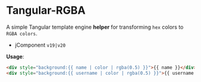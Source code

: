 # Tangular-RGBA

A simple Tangular template engine __helper__ for transforming `hex` colors to `RGBA colors`.

- jComponent `v19|v20`

__Usage__:

```html
<div style="background:{{ name | color | rgba(0.5) }}">{{ name }}</div>
<div style="background:{{ username | color | rgba(0.5) }}">{{ username }}</div>
```